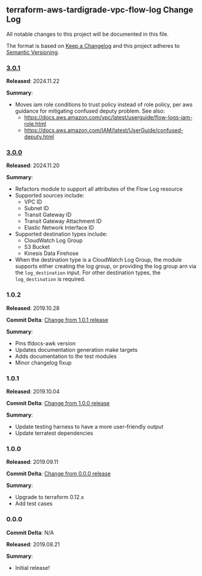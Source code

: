 ## terraform-aws-tardigrade-vpc-flow-log Change Log

All notable changes to this project will be documented in this file.

The format is based on [Keep a Changelog](http://keepachangelog.com/) and this project adheres to [Semantic Versioning](http://semver.org/).

### [3.0.1](https://github.com/plus3it/terraform-aws-tardigrade-vpc-flow-log/releases/tag/3.0.1)

**Released**: 2024.11.22

**Summary**:

*   Moves iam role conditions to trust policy instead of role policy, per aws guidance
    for mitigating confused deputy problem. See also:
    *   https://docs.aws.amazon.com/vpc/latest/userguide/flow-logs-iam-role.html
    *   https://docs.aws.amazon.com/IAM/latest/UserGuide/confused-deputy.html

### [3.0.0](https://github.com/plus3it/terraform-aws-tardigrade-vpc-flow-log/releases/tag/3.0.0)

**Released**: 2024.11.20

**Summary**:

*   Refactors module to support all attributes of the Flow Log resource
*   Supported sources include:
    * VPC ID
    * Subnet ID
    * Transit Gateway ID
    * Transit Gateway Attachment ID
    * Elastic Network Interface ID
*   Supported destination types include:
    * CloudWatch Log Group
    * S3 Bucket
    * Kinesis Data Firehose
*   When the destination type is a CloudWatch Log Group, the module supports either
    creating the log group, or providing the log group arn via the `log_destination`
    input. For other destination types, the `log_destination` is required.

### 1.0.2

**Released**: 2019.10.28

**Commit Delta**: [Change from 1.0.1 release](https://github.com/plus3it/terraform-aws-tardigrade-vpc-flow-log/compare/1.0.1...1.0.2)

**Summary**:

*   Pins tfdocs-awk version
*   Updates documentation generation make targets
*   Adds documentation to the test modules
*   Minor changelog fixup

### 1.0.1

**Released**: 2019.10.04

**Commit Delta**: [Change from 1.0.0 release](https://github.com/plus3it/terraform-aws-tardigrade-vpc-flow-log/compare/1.0.0...1.0.1)

**Summary**:

*   Update testing harness to have a more user-friendly output
*   Update terratest dependencies

### 1.0.0

**Released**: 2019.09.11

**Commit Delta**: [Change from 0.0.0 release](https://github.com/plus3it/terraform-aws-tardigrade-vpc-flow-log/compare/0.0.0...1.0.0)

**Summary**:

*   Upgrade to terraform 0.12.x
*   Add test cases

### 0.0.0

**Commit Delta**: N/A

**Released**: 2019.08.21

**Summary**:

*   Initial release!
